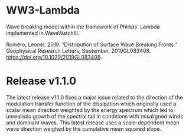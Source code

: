 

# WW3-Lambda
Wave breaking model within the framework of Phillips' Lambda implemented in WaveWatchIII.

Romero, Leonel. 2019. “Distribution of Surface Wave Breaking Fronts.” Geophysical Research Letters, September, 2019GL083408. https://doi.org/10.1029/2019GL083408.

# Release v1.1.0
The latest release v1.1.0 fixes a major issue related to the direction of the modulation transfer function of the dissipation which originally used a scalar mean direction weighted by the energy spectrum which led to unrealistic growth of the spectral tail in conditions with misaligned winds and dominant waves. This latest release uses a scale-dependent mean wave direction weighed by the cumulative mean squared slope.

